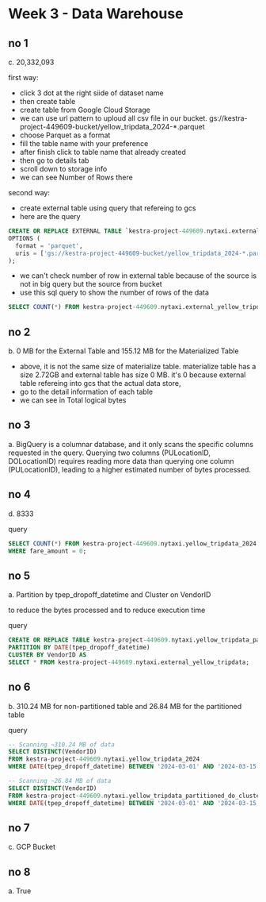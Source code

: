 # Week 3 - Data Warehouse

## no 1
c. 20,332,093

first way:
- click 3 dot at the right siide of dataset name
- then create table
- create table from Google Cloud Storage
- we can use url pattern to uploud all csv file in our bucket. gs://kestra-project-449609-bucket/yellow_tripdata_2024-*.parquet 
- choose Parquet as a format
- fill the table name with your preference
- after finish click to table name that already created
- then go to details tab
- scroll down to storage info
- we can see Number of Rows there

second way:
- create external table using query that refereing to gcs
- here are the query
``` sql
CREATE OR REPLACE EXTERNAL TABLE `kestra-project-449609.nytaxi.external_yellow_tripdata`
OPTIONS (
  format = 'parquet',
  uris = ['gs://kestra-project-449609-bucket/yellow_tripdata_2024-*.parquet']
);
```
- we can't check number of row in external table because of the source is not in big query but the source from bucket
- use this sql query to show the number of rows of the data
``` sql
SELECT COUNT(*) FROM kestra-project-449609.nytaxi.external_yellow_tripdata;
```


## no 2
b. 0 MB for the External Table and 155.12 MB for the Materialized Table

- above, it is not the same size of materialize table. materialize table has a size 2.72GB and external table has size 0 MB. it's 0 because external table refereing into gcs that the actual data store,
- go to the detail information of each table
- we can see in Total logical bytes


## no 3
a. BigQuery is a columnar database, and it only scans the specific columns requested in the query. Querying two columns (PULocationID, DOLocationID) requires reading more data than querying one column (PULocationID), leading to a higher estimated number of bytes processed.


## no 4
d. 8333

query
``` sql
SELECT COUNT(*) FROM kestra-project-449609.nytaxi.yellow_tripdata_2024
WHERE fare_amount = 0;
```

## no 5
a. Partition by tpep_dropoff_datetime and Cluster on VendorID

to reduce the bytes processed and to reduce execution time

query
``` sql
CREATE OR REPLACE TABLE kestra-project-449609.nytaxi.yellow_tripdata_partitioned_clustered
PARTITION BY DATE(tpep_dropoff_datetime)
CLUSTER BY VendorID AS
SELECT * FROM kestra-project-449609.nytaxi.external_yellow_tripdata;
```

## no 6
b. 310.24 MB for non-partitioned table and 26.84 MB for the partitioned table

query
``` sql
-- Scanning ~310.24 MB of data
SELECT DISTINCT(VendorID)
FROM kestra-project-449609.nytaxi.yellow_tripdata_2024
WHERE DATE(tpep_dropoff_datetime) BETWEEN '2024-03-01' AND '2024-03-15';

-- Scanning ~26.84 MB of data
SELECT DISTINCT(VendorID)
FROM kestra-project-449609.nytaxi.yellow_tripdata_partitioned_do_clustered
WHERE DATE(tpep_dropoff_datetime) BETWEEN '2024-03-01' AND '2024-03-15';
```

## no 7
c. GCP Bucket

## no 8
a. True


